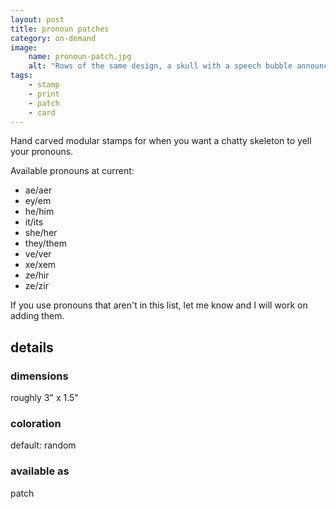 ```yaml
---
layout: post
title: pronoun patches
category: on-demand
image: 
    name: pronoun-patch.jpg
    alt: "Rows of the same design, a skull with a speech bubble announcing varied pronoun sets, repeat in multiple colors along a stretch of off-white fabric."
tags:
    - stamp
    - print
    - patch
    - card
---
```


Hand carved modular stamps for when you want a chatty skeleton to yell your pronouns.

Available pronouns at current:

- ae/aer
- ey/em
- he/him
- it/its
- she/her
- they/them
- ve/ver
- xe/xem
- ze/hir
- ze/zir

If you use pronouns that aren't in this list, let me know and I will work on adding them.

## details

### dimensions

roughly 3" x 1.5"

### coloration

default: random

### available as

patch
